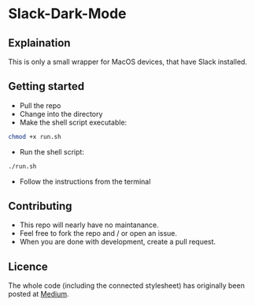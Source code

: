 # Slack-Dark-Mode

## Explaination

This is only a small wrapper for MacOS devices, that have Slack installed.

## Getting started

* Pull the repo
* Change into the directory
* Make the shell script executable: 
```sh
chmod +x run.sh
```
* Run the shell script:
```sh
./run.sh
```
* Follow the instructions from the terminal

## Contributing

* This repo will nearly have no maintanance.
* Feel free to fork the repo and / or open an issue.
* When you are done with development, create a pull request.

## Licence
The whole code (including the connected stylesheet) has originally been posted at [Medium](https://medium.com/@nahuelhds/setup-dark-mode-in-slack-on-macos-mojave-4da1cc089a94).
